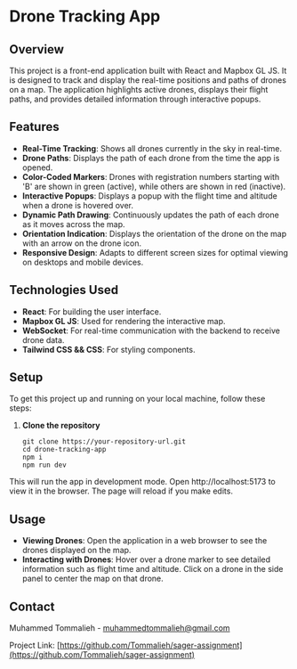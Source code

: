 # Drone Tracking App

## Overview

This project is a front-end application built with React and Mapbox GL JS. It is designed to track and display the real-time positions and paths of drones on a map. The application highlights active drones, displays their flight paths, and provides detailed information through interactive popups.

## Features

- **Real-Time Tracking**: Shows all drones currently in the sky in real-time.
- **Drone Paths**: Displays the path of each drone from the time the app is opened.
- **Color-Coded Markers**: Drones with registration numbers starting with 'B' are shown in green (active), while others are shown in red (inactive).
- **Interactive Popups**: Displays a popup with the flight time and altitude when a drone is hovered over.
- **Dynamic Path Drawing**: Continuously updates the path of each drone as it moves across the map.
- **Orientation Indication**: Displays the orientation of the drone on the map with an arrow on the drone icon.
- **Responsive Design**: Adapts to different screen sizes for optimal viewing on desktops and mobile devices.

## Technologies Used

- **React**: For building the user interface.
- **Mapbox GL JS**: Used for rendering the interactive map.
- **WebSocket**: For real-time communication with the backend to receive drone data.
- **Tailwind CSS && CSS**: For styling components.

## Setup

To get this project up and running on your local machine, follow these steps:

1. **Clone the repository**
   ```
   git clone https://your-repository-url.git
   cd drone-tracking-app
   npm i
   npm run dev
   
This will run the app in development mode. Open http://localhost:5173 to view it in the browser. The page will reload if you make edits.

## Usage

- **Viewing Drones**: Open the application in a web browser to see the drones displayed on the map.
- **Interacting with Drones**: Hover over a drone marker to see detailed information such as flight time and altitude. Click on a drone in the side panel to center the map on that drone.

## Contact

Muhammed Tommalieh - [muhammedtommalieh@gmail.com](mailto:muhammedtommalieh@gmail.com)

Project Link: [https://github.com/Tommalieh/sager-assignment](https://github.com/Tommalieh/sager-assignment)


